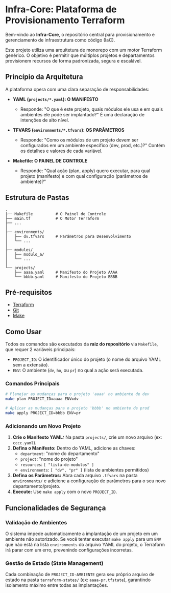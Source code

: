 # Infra-Core: Plataforma de Provisionamento Terraform

Bem-vindo ao **Infra-Core**, o repositório central para provisionamento e gerenciamento de infraestrutura como código (IaC).

Este projeto utiliza uma arquitetura de monorepo com um motor Terraform genérico. O objetivo é permitir que múltiplos projetos e departamentos provisionem recursos de forma padronizada, segura e escalável.

## Princípio da Arquitetura

A plataforma opera com uma clara separação de responsabilidades:

* **YAML (`projects/*.yaml`): O MANIFESTO**
    * Responde: "O que é este projeto, quais módulos ele usa e em quais ambientes ele pode ser implantado?" É uma declaração de intenções de alto nível.

* **TFVARS (`environments/*.tfvars`): OS PARÂMETROS**
    * Responde: "Como os módulos de um projeto devem ser configurados em um ambiente específico (dev, prod, etc.)?" Contém os detalhes e valores de cada variável.

* **Makefile: O PAINEL DE CONTROLE**
    * Responde: "Qual ação (plan, apply) quero executar, para qual projeto (manifesto) e com qual configuração (parâmetros de ambiente)?"

## Estrutura de Pastas

```
.
├── Makefile          # O Painel de Controle
├── main.tf           # O Motor Terraform
├── ...
│
├── environments/
│   ├── dv.tfvars     # Parâmetros para Desenvolvimento
│   └── ...
│
├── modules/
│   ├── modulo_a/
│   └── ...
│
└── projects/
    ├── aaaa.yaml     # Manifesto do Projeto AAAA
    └── bbbb.yaml     # Manifesto do Projeto BBBB
```

## Pré-requisitos

* [Terraform](https://learn.hashicorp.com/tutorials/terraform/install-cli)
* [Git](https://git-scm.com/book/en/v2/Getting-Started-Installing-Git)
* [Make](https://www.gnu.org/software/make/)

## Como Usar

Todos os comandos são executados da **raiz do repositório** via `Makefile`, que requer 2 variáveis principais:

* `PROJECT_ID`: O identificador único do projeto (o nome do arquivo YAML sem a extensão).
* `ENV`: O ambiente (`dv`, `ho`, ou `pr`) no qual a ação será executada.

### Comandos Principais

```bash
# Planejar as mudanças para o projeto 'aaaa' no ambiente de dev
make plan PROJECT_ID=aaaa ENV=dv

# Aplicar as mudanças para o projeto 'bbbb' no ambiente de prod
make apply PROJECT_ID=bbbb ENV=pr
```

### Adicionando um Novo Projeto

1.  **Crie o Manifesto YAML:** Na pasta `projects/`, crie um novo arquivo (ex: `cccc.yaml`).
2.  **Defina o Manifesto:** Dentro do YAML, adicione as chaves:
    * `department`: "nome do departamento"
    * `project`: "nome do projeto"
    * `resources`: `[ "lista-de-modulos" ]`
    * `environments`: `[ "dv", "pr" ]` (lista de ambientes permitidos)
3.  **Defina os Parâmetros:** Abra cada arquivo `.tfvars` na pasta `environments/` e adicione a configuração de parâmetros para o seu novo departamento/projeto.
4.  **Execute:** Use `make apply` com o novo `PROJECT_ID`.

## Funcionalidades de Segurança

### Validação de Ambientes

O sistema impede automaticamente a implantação de um projeto em um ambiente não autorizado. Se você tentar executar `make apply` para um `ENV` que não está na lista `environments` do arquivo YAML do projeto, o Terraform irá parar com um erro, prevenindo configurações incorretas.

### Gestão de Estado (State Management)

Cada combinação de `PROJECT_ID-AMBIENTE` gera seu próprio arquivo de estado na pasta `terraform-states/` (ex: `aaaa-pr.tfstate`), garantindo isolamento máximo entre todas as implantações.
